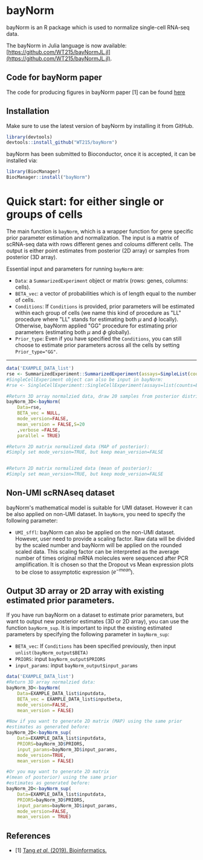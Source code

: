 # bayNorm

bayNorm is an R package which is used to normalize single-cell RNA-seq data. 

The bayNorm in Julia language is now available: [https://github.com/WT215/bayNormJL.jl](https://github.com/WT215/bayNormJL.jl).

## Code for bayNorm paper
The code for producing figures in bayNorm paper [1] can be found [here](https://github.com/WT215/bayNorm_papercode)

## Installation

Make sure to use the latest version of bayNorm by installing it from GitHub. 


```R
library(devtools)
devtools::install_github("WT215/bayNorm")
```

bayNorm has been submitted to Bioconductor, once it is accepted, it can be installed via:
```R
library(BiocManager)
BiocManager::install("bayNorm")
```


# Quick start: for either single or groups of cells
The main function is `bayNorm`, which is a wrapper function for  gene specific prior parameter estimation and normalization. The input is a matrix of scRNA-seq data with rows different genes and coloums different cells. The output is either point estimates from posterior (2D array) or samples from posterior (3D array). 

Essential input and parameters for running `bayNorm` are: 

* `Data`: a `SummarizedExperiment` object or matrix (rows: genes, columns: cells). 
* `BETA_vec`: a vector of probabilities which is of length equal to the number of cells. 
* `Conditions`: If `Conditions` is provided, prior parameters will be estimated within each group of cells (we name this kind of procedure as "LL" procedure where "LL" stands for estimating both $\mu$ and $\phi$ locally). Otherwise, bayNorm applied "GG" procedure for estimating prior parameters (estimating both $\mu$ and $\phi$ globally).
* `Prior_type`: Even if you have specified the `Conditions`, you can still choose to estimate prior parameters across all the cells by setting `Prior_type="GG"`.

***

   


```R
data('EXAMPLE_DATA_list')
rse <- SummarizedExperiment::SummarizedExperiment(assays=SimpleList(counts=EXAMPLE_DATA_list$inputdata[,seq(1,30)]))
#SingleCellExperiment object can also be input in bayNorm:
#rse <- SingleCellExperiment::SingleCellExperiment(assays=list(counts=EXAMPLE_DATA_list$inputdata))

#Return 3D array normalzied data, draw 20 samples from posterior distribution:
bayNorm_3D<-bayNorm(
    Data=rse,
    BETA_vec = NULL,
    mode_version=FALSE,
    mean_version = FALSE,S=20
    ,verbose =FALSE,
    parallel = TRUE)

#Return 2D matrix normalized data (MAP of posterior):
#Simply set mode_version=TRUE, but keep mean_version=FALSE


#Return 2D matrix normalized data (mean of posterior):
#Simply set mean_version=TRUE, but keep mode_version=FALSE
```

## Non-UMI scRNAseq dataset
bayNorm's mathematical model is suitable for UMI dataset. However it can be also applied on non-UMI dataset. In `bayNorm`, you need to specify the following parameter:
* `UMI_sffl`: bayNorm can also be applied on the non-UMI dataset. However, user need to provide a scaling factor. Raw data will be divided by the scaled number and bayNorm will be applied on the rounded scaled data. This scaling factor can be interpreted as the average number of times original mRNA molecules were sequenced after PCR amplification. It is chosen so that the Dropout vs Mean expression plots to be close to assymptotic expression ($e^{-mean}$).


## Output 3D array or 2D array with existing estimated prior parameters.
If you have run bayNorm on a dataset to estimate prior parameters, but want to output new posterior estimates (3D or 2D array), you can use the function `bayNorm_sup`. It is important to input the existing estimated parameters by specifying the following parameter in `bayNorm_sup`:
* `BETA_vec`: If `Conditions` has been specified previously, then input `unlist(bayNorm_output$BETA)`
* `PRIORS`: input `bayNorm_output$PRIORS`
* `input_params`: input `bayNorm_output$input_params`

```R
data('EXAMPLE_DATA_list')
#Return 3D array normalzied data:
bayNorm_3D<-bayNorm(
    Data=EXAMPLE_DATA_list$inputdata,
    BETA_vec = EXAMPLE_DATA_list$inputbeta,
    mode_version=FALSE,
    mean_version = FALSE)

#Now if you want to generate 2D matrix (MAP) using the same prior
#estimates as generated before:
bayNorm_2D<-bayNorm_sup(
    Data=EXAMPLE_DATA_list$inputdata,
    PRIORS=bayNorm_3D$PRIORS,
    input_params=bayNorm_3D$input_params,
    mode_version=TRUE,
    mean_version = FALSE)

#Or you may want to generate 2D matrix 
#(mean of posterior) using the same prior
#estimates as generated before:
bayNorm_2D<-bayNorm_sup(
    Data=EXAMPLE_DATA_list$inputdata,
    PRIORS=bayNorm_3D$PRIORS,
    input_params=bayNorm_3D$input_params,
    mode_version=FALSE,
    mean_version = TRUE)
```

## References

- [1] <a href="https://academic.oup.com/bioinformatics/advance-article/doi/10.1093/bioinformatics/btz726/5581401">Tang <em>et al.</em> (2019). Bioinformatics. </a>
